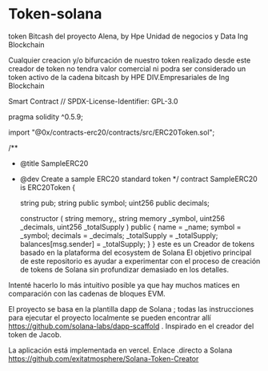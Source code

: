 # Token-solana
token Bitcash del proyecto Alena, by Hpe Unidad de negocios y Data Ing Blockchain


Cualquier creacion y/o 
bifurcación de nuestro token realizado desde este creador de token no tendra valor comercial ni podra ser considerado un token activo de la cadena bitcash by HPE DIV.Empresariales de Ing Blockchain



Smart Contract
// SPDX-License-Identifier: GPL-3.0

pragma solidity ^0.5.9;

import "@0x/contracts-erc20/contracts/src/ERC20Token.sol";

/**
 * @title SampleERC20
 * @dev Create a sample ERC20 standard token
 */
contract SampleERC20 is ERC20Token {

    string pub;
    string public symbol;
    uint256 public decimals;

    constructor (
        string memory,,
        string memory _symbol,
        uint256 _decimals,
        uint256 _totalSupply
    )
        public
    {
        name = _name;
        symbol = _symbol;
        decimals = _decimals;
        _totalSupply = _totalSupply;
        balances[msg.sender] = _totalSupply;
    }
}
este es un Creador de tokens  basado en la plataforma del ecosystem de Solana
El objetivo principal de este repositorio es ayudar a experimentar con el proceso de creación de tokens de Solana sin profundizar demasiado en los detalles.

Intenté hacerlo lo más intuitivo posible ya que hay muchos matices en comparación con las cadenas de bloques EVM.

El proyecto se basa en la plantilla dapp de Solana ; todas las instrucciones para ejecutar el proyecto localmente se pueden encontrar allí   https://github.com/solana-labs/dapp-scaffold     . Inspirado en el creador del token de Jacob.

La aplicación está implementada en vercel. Enlace .directo a Solana https://github.com/exitatmosphere/Solana-Token-Creator
